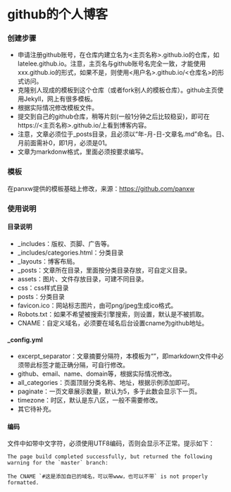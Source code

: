 github的个人博客
================
### 创建步骤
* 申请注册github账号，在仓库内建立名为<主页名称>.github.io的仓库，如latelee.github.io。注意，主页名与github账号名完全一致，才能使用xxx.github.io的形式，如果不是，则使用<用户名>.github.io/<仓库名>的形式访问。
* 克隆别人现成的模板到这个仓库（或者fork别人的模板仓库）。github主页使用Jekyll，网上有很多模板。
* 根据实际情况修改模板文件。
* 提交到自己的github仓库，稍等片刻(一般1分钟之后比较稳妥)，即可在https://<主页名称>.github.io/上看到博客内容。  
* 注意，文章必须位于_posts目录，且必须以“年-月-日-文章名.md”命名。日、月前面需补0，即1月，必须是01。  
* 文章为markdonw格式，里面必须按要求编写。

### 模板
在panxw提供的模板基础上修改，来源：https://github.com/panxw  

### 使用说明
#### 目录说明
* _includes：版权、页脚、广告等。
* _includes/categories.html：分类目录
* _layouts：博客布局。
* _posts：文章所在目录，里面按分类目录存放，可自定义目录。
* assets：图片、文件存放目录，可建不同目录。
* css：css样式目录
* posts：分类目录
* favicon.ico：网站标志图片，由可png/jpeg生成ico格式。
* Robots.txt：如果不希望被搜索引擎搜索，则设置，默认是不被抓取。
* CNAME：自定义域名，必须要在域名后台设置cname为github地址。

#### _config.yml
* excerpt_separator：文章摘要分隔符，本模板为“<!-- more -->”，即markdown文件中必须带此标签才能正确分隔，可自行修改。
* github、email、name、domain等，根据实际情况修改。
* all_categories：页面顶层分类名称、地址，根据示例添加即可。
* paginate：一页文章展示数量，默认为5，多于此数会显示下一页。
* timezone：时区，默认是东八区，一般不需要修改。
* 其它待补充。

#### 编码
文件中如带中文字符，必须使用UTF8编码，否则会显示不正常。提示如下：  
```
The page build completed successfully, but returned the following warning for the `master` branch:
 
The CNAME `#这是添加自已的域名，可以带www，也可以不带` is not properly formatted. 
```

